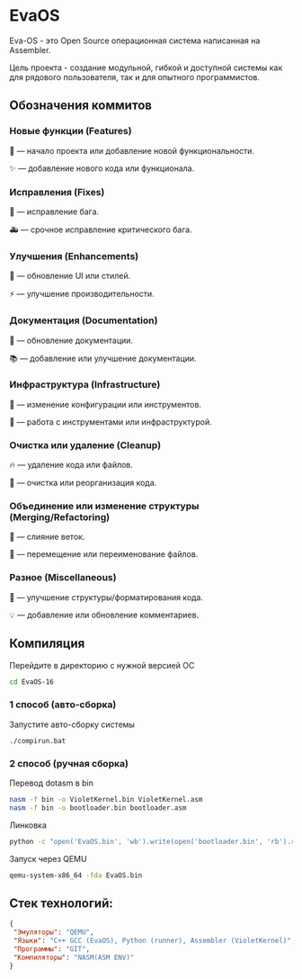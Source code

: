 # EvaOS
 Eva-OS - это Open Source операционная система написанная на Assembler.

Цель проекта - создание модульной, гибкой и доступной системы как для рядового пользователя, так и для опытного программистов.

## Обозначения коммитов

### Новые функции (Features)

🎉 — начало проекта или добавление новой функциональности.

✨ — добавление нового кода или функционала.

### Исправления (Fixes)

🐛 — исправление бага.

🚑 — срочное исправление критического бага.

### Улучшения (Enhancements)

💄 — обновление UI или стилей.

⚡️ — улучшение производительности.

### Документация (Documentation)

📝 — обновление документации.

📚 — добавление или улучшение документации.

### Инфраструктура (Infrastructure)

🔧 — изменение конфигурации или инструментов.

🔨 — работа с инструментами или инфраструктурой.

### Очистка или удаление (Cleanup)

🔥 — удаление кода или файлов.

🧹 — очистка или реорганизация кода.

### Объединение или изменение структуры (Merging/Refactoring)

🔀 — слияние веток.

🚚 — перемещение или переименование файлов.

### Разное (Miscellaneous)

🎨 — улучшение структуры/форматирования кода.

💡 — добавление или обновление комментариев.

## Компиляция
Перейдите в директорию с нужной версией ОС
```sh
cd EvaOS-16
```
### 1 способ (авто-сборка)
Запустите авто-сборку системы
```
./compirun.bat
```

### 2 способ (ручная сборка)

Перевод dotasm в bin 
```sh
nasm -f bin -o VioletKernel.bin VioletKernel.asm
nasm -f bin -o bootloader.bin bootloader.asm   
```

Линковка
```sh
python -c "open('EvaOS.bin', 'wb').write(open('bootloader.bin', 'rb').read() + open('VioletKernel.bin', 'rb').read())"
```

Запуск через QEMU
```sh
qemu-system-x86_64 -fda EvaOS.bin
```

## Стек технологий:
```json
{
 "Эмуляторы": "QEMU",
 "Языки": "C++ GCC (EvaOS), Python (runner), Assembler (VioletKernel)",
 "Программы": "GIT",
 "Компиляторы": "NASM(ASM ENV)"
}
```
